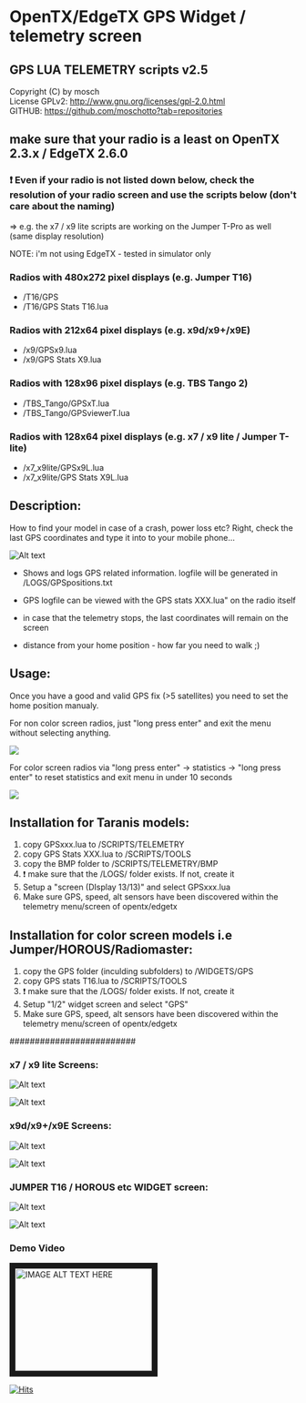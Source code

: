 # OpenTX/EdgeTX GPS Widget / telemetry screen

## GPS LUA TELEMETRY scripts v2.5

Copyright (C) by mosch   
License GPLv2: http://www.gnu.org/licenses/gpl-2.0.html       
GITHUB: https://github.com/moschotto?tab=repositories 

## make sure that your radio is a least on OpenTX 2.3.x / EdgeTX 2.6.0

### :exclamation: Even if your radio is not listed down below, check the resolution of your radio screen and use the scripts below (don't care about the naming)
=> e.g. the x7 / x9 lite scripts are working on the Jumper T-Pro as well (same display resolution)

NOTE: i'm not using EdgeTX - tested in simulator only


### Radios with 480x272 pixel displays (e.g. Jumper T16)
- /T16/GPS
- /T16/GPS Stats T16.lua

### Radios with 212x64 pixel displays (e.g. x9d/x9+/x9E)
- /x9/GPSx9.lua
- /x9/GPS Stats X9.lua

### Radios with 128x96 pixel displays (e.g. TBS Tango 2)
- /TBS_Tango/GPSxT.lua
- /TBS_Tango/GPSviewerT.lua

### Radios with 128x64 pixel displays (e.g. x7 / x9 lite / Jumper T-lite)

- /x7_x9lite/GPSx9L.lua
- /x7_x9lite/GPS Stats X9L.lua

## Description:
How to find your model in case of a crash, power loss etc? Right, check the last 
GPS coordinates and type it into to your mobile phone...

![Alt text](https://github.com/moschotto/Taranis_GPS_Telemetry/blob/main/media/description.png)

- Shows and logs GPS related information. logfile will be generated in
/LOGS/GPSpositions.txt

- GPS logfile can be viewed with the GPS stats XXX.lua" on the radio itself

- in case that the telemetry stops, the last coordinates will remain on the screen

- distance from your home position - how far you need to walk ;)

## Usage:

Once you have a good and valid GPS fix (>5 satellites) you need to set the home position manualy.

For non color screen radios, just "long press enter" and exit the menu without selecting anything.

![](https://github.com/moschotto/OpenTX_GPS_Telemetry/blob/main/media/x9l_reset.gif)


For color screen radios via "long press enter" -> statistics -> "long press enter" to reset statistics and exit menu in under 10 seconds	

![](https://github.com/moschotto/OpenTX_GPS_Telemetry/blob/main/media/T16_reset.gif)


## Installation for Taranis models:
1. copy GPSxxx.lua to /SCRIPTS/TELEMETRY
2. copy GPS Stats XXX.lua to /SCRIPTS/TOOLS
3. copy the BMP folder to /SCRIPTS/TELEMETRY/BMP
4. :exclamation: make sure that the /LOGS/ folder exists. If not, create it
5. Setup a "screen (DIsplay 13/13)" and select GPSxxx.lua
6. Make sure GPS, speed, alt sensors have been discovered within the telemetry menu/screen of opentx/edgetx

## Installation for color screen models i.e Jumper/HOROUS/Radiomaster:

1. copy the GPS folder (inculding subfolders) to /WIDGETS/GPS
2. copy GPS stats T16.lua to /SCRIPTS/TOOLS
3. :exclamation: make sure that the /LOGS/ folder exists. If not, create it
4. Setup "1/2" widget screen and select "GPS"
5. Make sure GPS, speed, alt sensors have been discovered within the telemetry menu/screen of opentx/edgetx


#########################


### x7 / x9 lite Screens:

![Alt text](https://github.com/moschotto/Taranis_GPS_Telemetry/blob/main/media/x9L_GPS_screen.PNG)

![Alt text](https://github.com/moschotto/Taranis_GPS_Telemetry/blob/main/media/x9L_GPSstatsviewer.PNG)

### x9d/x9+/x9E Screens:

![Alt text](https://github.com/moschotto/Taranis_GPS_Telemetry/blob/main/media/x9_GPS_screen.PNG)

![Alt text](https://github.com/moschotto/Taranis_GPS_Telemetry/blob/main/media/x9_GPSstatsviewer.PNG)

### JUMPER T16 / HOROUS etc WIDGET screen:
![Alt text](https://github.com/moschotto/Taranis_GPS_Telemetry/blob/main/media/T16_GPS_screen.png)

![Alt text](https://github.com/moschotto/Taranis_GPS_Telemetry/blob/main/media/T16_GPSstatsviewer.png)


### Demo Video

<a href="http://www.youtube.com/watch?feature=player_embedded&v=9Jt2rRiSq0U" target="_blank"><img src="http://img.youtube.com/vi/9Jt2rRiSq0U/0.jpg" 
alt="IMAGE ALT TEXT HERE" width="240" height="180" border="10" /></a>


[![Hits](https://hits.seeyoufarm.com/api/count/incr/badge.svg?url=https%3A%2F%2Fgithub.com%2Fmoschotto%2FOpenTX_GPS_Telemetry&count_bg=%2379C83D&title_bg=%23555555&icon=&icon_color=%23E7E7E7&title=hits&edge_flat=false)](https://hits.seeyoufarm.com)

